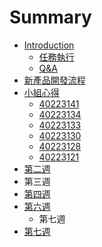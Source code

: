 # Summary

* [Introduction](README.md)
   * [任務執行](_任務執行.md)
   * [Q&A](q&a.md)
* [新產品開發流程](_新產品開發流程.md)
* [小組心得](_協同上機考試.md)
   * [40223141](product_owner.md)
   * [40223134](scrumaster.md)
   * [40223133](scrum_1.md)
   * [40223130](scrum_2.md)
   * [40223128](scrum_3.md)
   * [40223121](scrum_4.md)
* [第二週](di_er_zhou.md)
* 第三週
* [第四週](di_si_zhou.md)
* [第六週](di_liu_zhou.md)
   * 第七週
* [第七週](di_qi_zhou.md)

